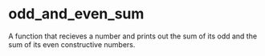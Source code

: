 # odd_and_even_sum
A function that recieves a number and prints out the sum of its odd and the sum of its even constructive numbers.

